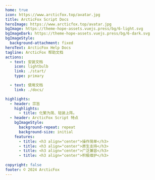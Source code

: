 ```yaml
---
home: true
icon: https://www.arcticfox.top/avatar.jpg
title: ArcticFox Script Docs
heroImage: https://www.arcticfox.top/avatar.jpg
bgImage: https://theme-hope-assets.vuejs.press/bg/6-light.svg
bgImageDark: https://theme-hope-assets.vuejs.press/bg/6-dark.svg
bgImageStyle:
  background-attachment: fixed
heroText: ArcticFox Help Docs
tagline: ArcticFox 帮助文档
actions:
  - text: 安装文档
    icon: lightbulb
    link: ./start/
    type: primary

  - text: 使用文档
    link: ./docs/

highlights:
  - header: 宗旨
    highlights:
      - title: 化繁为简、轻装上阵。
  - header: ArcticFox Script 特点
    bgImageStyle:
      background-repeat: repeat
      background-size: initial
    features:
      - title: <h3 align="center">操作简单</h3>
      - title: <h3 align="center">原生支持</h3>
      - title: <h3 align="center">广泛兼容</h3>
      - title: <h3 align="center">积极维护</h3>
 
copyright: false
footer: © 2024 ArcticFox
---
```

